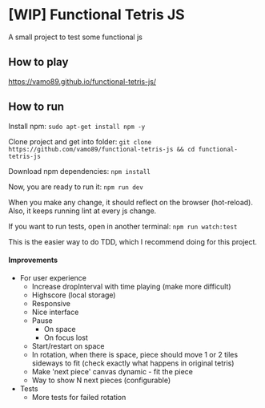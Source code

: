 # [WIP] Functional Tetris JS

A small project to test some functional js

## How to play

https://vamo89.github.io/functional-tetris-js/

## How to run
Install npm:
`sudo apt-get install npm -y`

Clone project and get into folder:
`git clone https://github.com/vamo89/functional-tetris-js && cd functional-tetris-js`

Download npm dependencies:
`npm install`

Now, you are ready to run it:
`npm run dev`

When you make any change, it should reflect on the browser (hot-reload).
Also, it keeps running lint at every js change.

If you want to run tests, open in another terminal:
`npm run watch:test`

This is the easier way to do TDD, which I recommend doing for this project.

#### Improvements

- For user experience
  - Increase dropInterval with time playing (make more difficult)
  - Highscore (local storage)
  - Responsive
  - Nice interface
  - Pause
    - On space
    - On focus lost
  - Start/restart on space
  - In rotation, when there is space, piece should move 1 or 2 tiles sideways to fit (check exactly what happens in original tetris)
  - Make 'next piece' canvas dynamic - fit the piece
  - Way to show N next pieces (configurable)
- Tests
  - More tests for failed rotation
